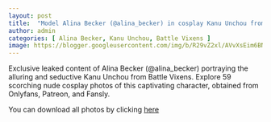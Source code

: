 ```yaml
---
layout: post
title:  "Model Alina Becker (@alina_becker) in cosplay Kanu Unchou from Battle Vixens - 59 leaked photos from Onlyfans, Patreon, and Fansly"
author: admin
categories: [ Alina Becker, Kanu Unchou, Battle Vixens ]
image: https://blogger.googleusercontent.com/img/b/R29vZ2xl/AVvXsEim6BNMQmojj21pvnbRI3NxPUqUCf1lQ7Soo0eLRFjpA0SfHiMCZmUL6f9a-uM1oh2WfNullbkXWSVELBQRJfp3FfK30sPdp7XGuSUd5tw0dufqUMuXKuBBDOWJWWEu-aqPYAW5pSJ-7IcNVbV-apbAkTXwSNnoWRqDkVTmaiMf_NOOiKXM46cniyP3fQI/s1600/01.webp
---
```


Exclusive leaked content of Alina Becker (@alina_becker) portraying the alluring and seductive Kanu Unchou from Battle Vixens. Explore 59 scorching nude cosplay photos of this captivating character, obtained from Onlyfans, Patreon, and Fansly.

<p>You can download all photos by clicking <a href="http://ouo.io/qs/OzRuKBTK?s=https://www.mediafire.com/file/yx8gacd2gougzas/Model+Alina+Becker+(@alina_becker)+in+cosplay+Kanu+Unchou+from+Battle+Vixens+-+59+leaked+photos+from+Onlyfans,+Patreon,+and+Fansly.rar/file">here</a></p>

<div class="separator" style="clear: both;"><a href="https://blogger.googleusercontent.com/img/b/R29vZ2xl/AVvXsEim6BNMQmojj21pvnbRI3NxPUqUCf1lQ7Soo0eLRFjpA0SfHiMCZmUL6f9a-uM1oh2WfNullbkXWSVELBQRJfp3FfK30sPdp7XGuSUd5tw0dufqUMuXKuBBDOWJWWEu-aqPYAW5pSJ-7IcNVbV-apbAkTXwSNnoWRqDkVTmaiMf_NOOiKXM46cniyP3fQI/s1600/01.webp" style="display: block; padding: 1em 0; text-align: center; "><img alt="" border="0" data-original-height="1920" data-original-width="1280" src="https://blogger.googleusercontent.com/img/b/R29vZ2xl/AVvXsEim6BNMQmojj21pvnbRI3NxPUqUCf1lQ7Soo0eLRFjpA0SfHiMCZmUL6f9a-uM1oh2WfNullbkXWSVELBQRJfp3FfK30sPdp7XGuSUd5tw0dufqUMuXKuBBDOWJWWEu-aqPYAW5pSJ-7IcNVbV-apbAkTXwSNnoWRqDkVTmaiMf_NOOiKXM46cniyP3fQI/s1600/01.webp"/></a></div><div class="separator" style="clear: both;"><a href="https://blogger.googleusercontent.com/img/b/R29vZ2xl/AVvXsEipn4zM0R1o66AFwXtbxaxQYczKQLL2ZD1WvsNIN9XhcOeFOf4CgXdF3yYHDAunSboCsK_lVIFL-ZD0sC8Dbu-mUUhp70aQqsNskTwuXerMaLs1AZOHNJdqmUfL4dCGD1_Wve5W3HeCL02p9vAfA6WjKjtkBNuxzgEAs2fO2zUJeLMfJCYirs8Qk4qMTz8/s1600/02.webp" style="display: block; padding: 1em 0; text-align: center; "><img alt="" border="0" data-original-height="1920" data-original-width="1280" src="https://blogger.googleusercontent.com/img/b/R29vZ2xl/AVvXsEipn4zM0R1o66AFwXtbxaxQYczKQLL2ZD1WvsNIN9XhcOeFOf4CgXdF3yYHDAunSboCsK_lVIFL-ZD0sC8Dbu-mUUhp70aQqsNskTwuXerMaLs1AZOHNJdqmUfL4dCGD1_Wve5W3HeCL02p9vAfA6WjKjtkBNuxzgEAs2fO2zUJeLMfJCYirs8Qk4qMTz8/s1600/02.webp"/></a></div><div class="separator" style="clear: both;"><a href="https://blogger.googleusercontent.com/img/b/R29vZ2xl/AVvXsEhpX3ds2HH3ECUzCC9wJFlGFQvEtxmxbq6NE3WeRPZ9OIHyUSM3FAfDFcRS5YBy42xIDR7yR1JhwfZbj2BtvkALn1GzMXr6LN-MGUF1cw97oGbsRXc-DxH0hcoyhFkne3cBim4IMUIuI_jvaz5hWarElkxmqDW2Sjn-wFBvIDyR0ISxR-qvCL8vkooR3p0/s1600/03.webp" style="display: block; padding: 1em 0; text-align: center; "><img alt="" border="0" data-original-height="1920" data-original-width="1280" src="https://blogger.googleusercontent.com/img/b/R29vZ2xl/AVvXsEhpX3ds2HH3ECUzCC9wJFlGFQvEtxmxbq6NE3WeRPZ9OIHyUSM3FAfDFcRS5YBy42xIDR7yR1JhwfZbj2BtvkALn1GzMXr6LN-MGUF1cw97oGbsRXc-DxH0hcoyhFkne3cBim4IMUIuI_jvaz5hWarElkxmqDW2Sjn-wFBvIDyR0ISxR-qvCL8vkooR3p0/s1600/03.webp"/></a></div><div class="separator" style="clear: both;"><a href="https://blogger.googleusercontent.com/img/b/R29vZ2xl/AVvXsEhK3EX1ngRV1lFmEGk7iizMYcwydCH80H7U7oF5ZO42FY-la3-d4igtdTtVs7NiuX5Dh1IhZT-BbK7N-BxhXWkyDACzZViDy2ltxST6FQ0iHNBys6llCCIGv3rA8a4PbyRY9qqRSjYQc12pnM8ackgZ-j0e5BubjWtcZk-T-x6UpQZZbThAAG9GJh9cXfc/s1600/04.webp" style="display: block; padding: 1em 0; text-align: center; "><img alt="" border="0" data-original-height="1920" data-original-width="1280" src="https://blogger.googleusercontent.com/img/b/R29vZ2xl/AVvXsEhK3EX1ngRV1lFmEGk7iizMYcwydCH80H7U7oF5ZO42FY-la3-d4igtdTtVs7NiuX5Dh1IhZT-BbK7N-BxhXWkyDACzZViDy2ltxST6FQ0iHNBys6llCCIGv3rA8a4PbyRY9qqRSjYQc12pnM8ackgZ-j0e5BubjWtcZk-T-x6UpQZZbThAAG9GJh9cXfc/s1600/04.webp"/></a></div><div class="separator" style="clear: both;"><a href="https://blogger.googleusercontent.com/img/b/R29vZ2xl/AVvXsEhJFegZi7hg9DOEAvJVUGXKAFr1Y9mzztJi4M3m6obLo5EgnzwXJ_lyQmc9IZu6ROQW3pLUCR_E_GyiEXcZ7f1b2oeT1S4_oAiMxcXSd7ZdwSbjNY1rPjqWp3dC3wpUVe1_a4_P0SqwwfKVZakfDF-5vIs1W4PKqg-SMv9CyOmQJ2sEq57ob4jwwT6jZK0/s1600/05.webp" style="display: block; padding: 1em 0; text-align: center; "><img alt="" border="0" data-original-height="1920" data-original-width="1280" src="https://blogger.googleusercontent.com/img/b/R29vZ2xl/AVvXsEhJFegZi7hg9DOEAvJVUGXKAFr1Y9mzztJi4M3m6obLo5EgnzwXJ_lyQmc9IZu6ROQW3pLUCR_E_GyiEXcZ7f1b2oeT1S4_oAiMxcXSd7ZdwSbjNY1rPjqWp3dC3wpUVe1_a4_P0SqwwfKVZakfDF-5vIs1W4PKqg-SMv9CyOmQJ2sEq57ob4jwwT6jZK0/s1600/05.webp"/></a></div><div class="separator" style="clear: both;"><a href="https://blogger.googleusercontent.com/img/b/R29vZ2xl/AVvXsEg-kEwgEmu5kekdRfjiGFtz9fzw7-VjkSqD2EHjUoHiYem5-hjS2az4hpxtdaoPAz1LEXafo6Wdo3N2aOFQw9UlB6Qs5S8kkcBuWqVlni4MWBeGhedRFE2wxS7nn1igHqrktj9tCKcXwXMCftM2lToR13VriFPsXufR4SdFB_E1hyTsGiScfp8On_ZLpZQ/s1600/06.webp" style="display: block; padding: 1em 0; text-align: center; "><img alt="" border="0" data-original-height="853" data-original-width="1280" src="https://blogger.googleusercontent.com/img/b/R29vZ2xl/AVvXsEg-kEwgEmu5kekdRfjiGFtz9fzw7-VjkSqD2EHjUoHiYem5-hjS2az4hpxtdaoPAz1LEXafo6Wdo3N2aOFQw9UlB6Qs5S8kkcBuWqVlni4MWBeGhedRFE2wxS7nn1igHqrktj9tCKcXwXMCftM2lToR13VriFPsXufR4SdFB_E1hyTsGiScfp8On_ZLpZQ/s1600/06.webp"/></a></div><div class="separator" style="clear: both;"><a href="https://blogger.googleusercontent.com/img/b/R29vZ2xl/AVvXsEh2sqFghql-5d4Krk3XFvKz5j_DJEwnDpH8Ilo4Hg3LRCrZPYBfOxikNT2tOfs7EHb8Quw7V75AHqf-W5xJj8fni750SVCGBqTrmg1ABkNLn3iq4wksfUVxa9QaBI-P-Yh3BL9D-xpFRK-VEtRCtCYow26-UB5PWqPOdDFar7465eCC2kiVa5rINlt4nBE/s1600/07.webp" style="display: block; padding: 1em 0; text-align: center; "><img alt="" border="0" data-original-height="1920" data-original-width="1280" src="https://blogger.googleusercontent.com/img/b/R29vZ2xl/AVvXsEh2sqFghql-5d4Krk3XFvKz5j_DJEwnDpH8Ilo4Hg3LRCrZPYBfOxikNT2tOfs7EHb8Quw7V75AHqf-W5xJj8fni750SVCGBqTrmg1ABkNLn3iq4wksfUVxa9QaBI-P-Yh3BL9D-xpFRK-VEtRCtCYow26-UB5PWqPOdDFar7465eCC2kiVa5rINlt4nBE/s1600/07.webp"/></a></div><div class="separator" style="clear: both;"><a href="https://blogger.googleusercontent.com/img/b/R29vZ2xl/AVvXsEgUhutjci-cMLqdc0nX_mISiDJ393Uiz9UmXh1UtjCQMrkjVw-sSke8UUIz1LZKVFRDxvvgrqZTv1Qd9q4a78g3OtDUO_3I4V4uavQ6auTdaDOlt0Ph74l7NmiC-mnXZviwR6GdEWfIspD2ZNkU80vGQ6gi0ioz5YR29DwYZ8LcJk-kgZWNjFYM5iVBo5A/s1600/08.webp" style="display: block; padding: 1em 0; text-align: center; "><img alt="" border="0" data-original-height="1920" data-original-width="1280" src="https://blogger.googleusercontent.com/img/b/R29vZ2xl/AVvXsEgUhutjci-cMLqdc0nX_mISiDJ393Uiz9UmXh1UtjCQMrkjVw-sSke8UUIz1LZKVFRDxvvgrqZTv1Qd9q4a78g3OtDUO_3I4V4uavQ6auTdaDOlt0Ph74l7NmiC-mnXZviwR6GdEWfIspD2ZNkU80vGQ6gi0ioz5YR29DwYZ8LcJk-kgZWNjFYM5iVBo5A/s1600/08.webp"/></a></div><div class="separator" style="clear: both;"><a href="https://blogger.googleusercontent.com/img/b/R29vZ2xl/AVvXsEiSwmQKoNpxE1DllEb3NCTiS_q9_2khX98UVljpaJq6M63WYnXzjORHhjoDqzVHnCsulz131FiW00RDvrYsjKOaCCdEALLO0w5iq1TmhJ-J2ewJrzAFoLjZIIiSvIMFhJFuK5REYgjtov_MxiputiCeiRS7WSR4y83WiAVVbrmbLbOeaHPILt6YCGyZik0/s1600/09.webp" style="display: block; padding: 1em 0; text-align: center; "><img alt="" border="0" data-original-height="1920" data-original-width="1280" src="https://blogger.googleusercontent.com/img/b/R29vZ2xl/AVvXsEiSwmQKoNpxE1DllEb3NCTiS_q9_2khX98UVljpaJq6M63WYnXzjORHhjoDqzVHnCsulz131FiW00RDvrYsjKOaCCdEALLO0w5iq1TmhJ-J2ewJrzAFoLjZIIiSvIMFhJFuK5REYgjtov_MxiputiCeiRS7WSR4y83WiAVVbrmbLbOeaHPILt6YCGyZik0/s1600/09.webp"/></a></div><div class="separator" style="clear: both;"><a href="https://blogger.googleusercontent.com/img/b/R29vZ2xl/AVvXsEgmBnMvEFBkK-hczFThOOdLrP3bEs4opdZxoTIYwZF5Jqho_wlvC22YL8jK7zrj8-EsrrJuh8ckgGTf1XfS9djnx7oCBpo_4upZRS_u7-JoAQr3y0uynfz_dsnHgAGwqHsjztsSDAP0C08sXUKMVjfFbEYfiGKGzj91LOg4HkSXQKLY7baRwwrIFDM1q80/s1600/10.webp" style="display: block; padding: 1em 0; text-align: center; "><img alt="" border="0" data-original-height="853" data-original-width="1280" src="https://blogger.googleusercontent.com/img/b/R29vZ2xl/AVvXsEgmBnMvEFBkK-hczFThOOdLrP3bEs4opdZxoTIYwZF5Jqho_wlvC22YL8jK7zrj8-EsrrJuh8ckgGTf1XfS9djnx7oCBpo_4upZRS_u7-JoAQr3y0uynfz_dsnHgAGwqHsjztsSDAP0C08sXUKMVjfFbEYfiGKGzj91LOg4HkSXQKLY7baRwwrIFDM1q80/s1600/10.webp"/></a></div><div class="separator" style="clear: both;"><a href="https://blogger.googleusercontent.com/img/b/R29vZ2xl/AVvXsEiS2rWjzZzCbVpKSAM4PXKfJpEtOw0Y1pIe_CkMzYsyxiLNSntuaEIptCNH91rAyV_YnKNR90_N0uezzHQ36cMFLcS1bm45Swqu5MnYJpnORaeuJiEq-a8FBPWw1uCgDEznkWbKnQW5FsdrLa20TrRgfWeENkdRTUAxGeGRQmaCw_wiDkTsNo4h9lULVro/s1600/11.webp" style="display: block; padding: 1em 0; text-align: center; "><img alt="" border="0" data-original-height="1920" data-original-width="1280" src="https://blogger.googleusercontent.com/img/b/R29vZ2xl/AVvXsEiS2rWjzZzCbVpKSAM4PXKfJpEtOw0Y1pIe_CkMzYsyxiLNSntuaEIptCNH91rAyV_YnKNR90_N0uezzHQ36cMFLcS1bm45Swqu5MnYJpnORaeuJiEq-a8FBPWw1uCgDEznkWbKnQW5FsdrLa20TrRgfWeENkdRTUAxGeGRQmaCw_wiDkTsNo4h9lULVro/s1600/11.webp"/></a></div><div class="separator" style="clear: both;"><a href="https://blogger.googleusercontent.com/img/b/R29vZ2xl/AVvXsEg61nBfkrGloB1CxO1smJ7qel2MyE9aTrU6Y00VWefdnTWMzc_hyphenhyphenMkODbcQtWOQfVA1dcndX3DbTMK46OfX6DX1WU9UJ32FX33RvZLmJWgDvgQd_P9bX5_Er6PdpLQUrBHOpkl_nbKUOsSBVTQAIfO8UTd-1D_3W4tNZT-itgWkxITG0EWmb4r5kFAc3QI/s1600/12.webp" style="display: block; padding: 1em 0; text-align: center; "><img alt="" border="0" data-original-height="1920" data-original-width="1280" src="https://blogger.googleusercontent.com/img/b/R29vZ2xl/AVvXsEg61nBfkrGloB1CxO1smJ7qel2MyE9aTrU6Y00VWefdnTWMzc_hyphenhyphenMkODbcQtWOQfVA1dcndX3DbTMK46OfX6DX1WU9UJ32FX33RvZLmJWgDvgQd_P9bX5_Er6PdpLQUrBHOpkl_nbKUOsSBVTQAIfO8UTd-1D_3W4tNZT-itgWkxITG0EWmb4r5kFAc3QI/s1600/12.webp"/></a></div><div class="separator" style="clear: both;"><a href="https://blogger.googleusercontent.com/img/b/R29vZ2xl/AVvXsEgRyIZA_NoBbPGej__YwS1LlxqX2XrJUgbpZhWo8EfdEkB2Cy5RXmnc0UQXLPR6quMYFw5wpH3ryFHHejyalO2RwK59P6gJz2xnkeUWVp2hEA7Z0Dg6Ye2aBKOneWuCRkM_qcBXN4EgXdSBLfoTV_spx-Re6B_2RGUEyLJA7oiw_DkrumJUQtqGsO-A0ig/s1600/13.webp" style="display: block; padding: 1em 0; text-align: center; "><img alt="" border="0" data-original-height="1920" data-original-width="1280" src="https://blogger.googleusercontent.com/img/b/R29vZ2xl/AVvXsEgRyIZA_NoBbPGej__YwS1LlxqX2XrJUgbpZhWo8EfdEkB2Cy5RXmnc0UQXLPR6quMYFw5wpH3ryFHHejyalO2RwK59P6gJz2xnkeUWVp2hEA7Z0Dg6Ye2aBKOneWuCRkM_qcBXN4EgXdSBLfoTV_spx-Re6B_2RGUEyLJA7oiw_DkrumJUQtqGsO-A0ig/s1600/13.webp"/></a></div><div class="separator" style="clear: both;"><a href="https://blogger.googleusercontent.com/img/b/R29vZ2xl/AVvXsEjEaUsJUihcOB6y4zswvloy3UyGIW5aWKPjxtjyDkWsLvQmYojqW7DPnEk8F5sdaldGyxsU7ty4KoyyG9iA_s-3NTY0jOQcVeCmLzpCnIM2-aReY85L6doakoqk6GumN3EWJCD-xXFYhZpQkQpnENP-HyBDR7dk8_QZyuOYi3PYbqzRwj8dhoKkhrzLc0A/s1600/14.webp" style="display: block; padding: 1em 0; text-align: center; "><img alt="" border="0" data-original-height="853" data-original-width="1280" src="https://blogger.googleusercontent.com/img/b/R29vZ2xl/AVvXsEjEaUsJUihcOB6y4zswvloy3UyGIW5aWKPjxtjyDkWsLvQmYojqW7DPnEk8F5sdaldGyxsU7ty4KoyyG9iA_s-3NTY0jOQcVeCmLzpCnIM2-aReY85L6doakoqk6GumN3EWJCD-xXFYhZpQkQpnENP-HyBDR7dk8_QZyuOYi3PYbqzRwj8dhoKkhrzLc0A/s1600/14.webp"/></a></div><div class="separator" style="clear: both;"><a href="https://blogger.googleusercontent.com/img/b/R29vZ2xl/AVvXsEhFw_qNLVAl6Dr3ctHitrjOTNhSNcSWGr1s0xU5WnxZXfQ0KWQrYNI70SU4Ss9Cn_MJd1mdus_EyvJkkB1MmkqhJ_ubGQ4fjJQ-L_Gaj_Mtqvg-XQsaGBrLXTo463QIwzpdQrQ9Qx0ak3iUeANYWc9cTrbRpHDb_a40b_N27iHCV43-2Fltn_uPWyTxBls/s1600/15.webp" style="display: block; padding: 1em 0; text-align: center; "><img alt="" border="0" data-original-height="1920" data-original-width="1280" src="https://blogger.googleusercontent.com/img/b/R29vZ2xl/AVvXsEhFw_qNLVAl6Dr3ctHitrjOTNhSNcSWGr1s0xU5WnxZXfQ0KWQrYNI70SU4Ss9Cn_MJd1mdus_EyvJkkB1MmkqhJ_ubGQ4fjJQ-L_Gaj_Mtqvg-XQsaGBrLXTo463QIwzpdQrQ9Qx0ak3iUeANYWc9cTrbRpHDb_a40b_N27iHCV43-2Fltn_uPWyTxBls/s1600/15.webp"/></a></div><div class="separator" style="clear: both;"><a href="https://blogger.googleusercontent.com/img/b/R29vZ2xl/AVvXsEgfHDZitgstz7dBuc6WEo6nurFCSyi002fAJTihfSPi7iRlwmPghmmHFEGrVNhi6V-ImoI1ydk_Ci0Ja-a7TyzG5tvzOV2anxXEJWHdhonE1abIC6PxyYWIJstxznU54wByyDH9fZY2dDKyxRXMNoenIboy6TUAKWiiT-xp1VhESFcTLIXO6gUgeAVtwAc/s1600/16.webp" style="display: block; padding: 1em 0; text-align: center; "><img alt="" border="0" data-original-height="1854" data-original-width="1280" src="https://blogger.googleusercontent.com/img/b/R29vZ2xl/AVvXsEgfHDZitgstz7dBuc6WEo6nurFCSyi002fAJTihfSPi7iRlwmPghmmHFEGrVNhi6V-ImoI1ydk_Ci0Ja-a7TyzG5tvzOV2anxXEJWHdhonE1abIC6PxyYWIJstxznU54wByyDH9fZY2dDKyxRXMNoenIboy6TUAKWiiT-xp1VhESFcTLIXO6gUgeAVtwAc/s1600/16.webp"/></a></div><div class="separator" style="clear: both;"><a href="https://blogger.googleusercontent.com/img/b/R29vZ2xl/AVvXsEhUFBFwarfGXovICoqQeS5rT9cN3x0CV5SSfOAzB03kSgej8GCBD11_Qnn6J9YMVOUJT0eA01PxIsLObZMnlpT39zjyL09SCoe-NJc20NSxhB9AiGUOumAxLy2K5kQrsRXGpMXH83dQjYDO27K0WhOC9pZyoztbepNAfyx6HI06bKNJw-yvMTaOdBSqslc/s1600/17.webp" style="display: block; padding: 1em 0; text-align: center; "><img alt="" border="0" data-original-height="1920" data-original-width="1280" src="https://blogger.googleusercontent.com/img/b/R29vZ2xl/AVvXsEhUFBFwarfGXovICoqQeS5rT9cN3x0CV5SSfOAzB03kSgej8GCBD11_Qnn6J9YMVOUJT0eA01PxIsLObZMnlpT39zjyL09SCoe-NJc20NSxhB9AiGUOumAxLy2K5kQrsRXGpMXH83dQjYDO27K0WhOC9pZyoztbepNAfyx6HI06bKNJw-yvMTaOdBSqslc/s1600/17.webp"/></a></div><div class="separator" style="clear: both;"><a href="https://blogger.googleusercontent.com/img/b/R29vZ2xl/AVvXsEjA9uY6tRkf3BWrlllegWrPZ0EhAoprzjGxzeozHl0P0E6JHGaVp6V2EN_CM0VilFuvNNNvj2AnwHoWShaz4UD6YOH4cOZDowMU80t4D2vSYTQCpzrBp6PzYQu4YnrNyneD1zzGvuds_0IUr2ZEzQ326jFxi1kxS7-U0pj28UmwNCcts-a5xwZerM68CE0/s1600/18.webp" style="display: block; padding: 1em 0; text-align: center; "><img alt="" border="0" data-original-height="853" data-original-width="1280" src="https://blogger.googleusercontent.com/img/b/R29vZ2xl/AVvXsEjA9uY6tRkf3BWrlllegWrPZ0EhAoprzjGxzeozHl0P0E6JHGaVp6V2EN_CM0VilFuvNNNvj2AnwHoWShaz4UD6YOH4cOZDowMU80t4D2vSYTQCpzrBp6PzYQu4YnrNyneD1zzGvuds_0IUr2ZEzQ326jFxi1kxS7-U0pj28UmwNCcts-a5xwZerM68CE0/s1600/18.webp"/></a></div><div class="separator" style="clear: both;"><a href="https://blogger.googleusercontent.com/img/b/R29vZ2xl/AVvXsEjL80LjOTeEiGiSP9d0x32Nj4MwQsuA6YGu-UsmZrtaWUlNIfkL6n0ripWIr7v1XF9cLUkus_KKJERTQ3yUPq5A_cs00-s9iH6fPqCWO9gy0tJg7r2P-HDqE6FulJaBDYAiSqVSo3M0CL0rUXuyrwmE98ojFZud8Ebg-nY9HhFsmIbddwgpXGcP2ORJ47E/s1600/19.webp" style="display: block; padding: 1em 0; text-align: center; "><img alt="" border="0" data-original-height="1920" data-original-width="1280" src="https://blogger.googleusercontent.com/img/b/R29vZ2xl/AVvXsEjL80LjOTeEiGiSP9d0x32Nj4MwQsuA6YGu-UsmZrtaWUlNIfkL6n0ripWIr7v1XF9cLUkus_KKJERTQ3yUPq5A_cs00-s9iH6fPqCWO9gy0tJg7r2P-HDqE6FulJaBDYAiSqVSo3M0CL0rUXuyrwmE98ojFZud8Ebg-nY9HhFsmIbddwgpXGcP2ORJ47E/s1600/19.webp"/></a></div><div class="separator" style="clear: both;"><a href="https://blogger.googleusercontent.com/img/b/R29vZ2xl/AVvXsEhRtFWLBJsccgBpEnlmhSgTqX-X8hDlcy725nOZxAYRcuFbPL0hCggvLxziMiAIcNZwDhTLaj9ksuJvS8Cjj-IHfjP74sYxX4FPb9t0WteNkRnAtXx23WQ8IIb3j_K3DhzSUUteEVuJVd1bcQVLalJqJTGBCFkWdl41keZBIdgNl5GxKbq8B3bfPCDwGe8/s1600/20.webp" style="display: block; padding: 1em 0; text-align: center; "><img alt="" border="0" data-original-height="1920" data-original-width="1280" src="https://blogger.googleusercontent.com/img/b/R29vZ2xl/AVvXsEhRtFWLBJsccgBpEnlmhSgTqX-X8hDlcy725nOZxAYRcuFbPL0hCggvLxziMiAIcNZwDhTLaj9ksuJvS8Cjj-IHfjP74sYxX4FPb9t0WteNkRnAtXx23WQ8IIb3j_K3DhzSUUteEVuJVd1bcQVLalJqJTGBCFkWdl41keZBIdgNl5GxKbq8B3bfPCDwGe8/s1600/20.webp"/></a></div><div class="separator" style="clear: both;"><a href="https://blogger.googleusercontent.com/img/b/R29vZ2xl/AVvXsEjRw6IOn5k6MWuM795OqYIU9y95W-IhgF-o2UuBdBDT4VWsXLyhbRMNtG_O3YViI6GGGlk1jfFkMLv_bu4YfRPvK3nPL2o7SlUeNMBsWGdTjTRyfZ9dbcvJwm4w70xB-fBdACEpP1Vs2wJo5LSOBznKqaWJ7W6XAe_ZM2wPUB7zND1Pef-Xmy13HFK32cM/s1600/21.webp" style="display: block; padding: 1em 0; text-align: center; "><img alt="" border="0" data-original-height="1920" data-original-width="1280" src="https://blogger.googleusercontent.com/img/b/R29vZ2xl/AVvXsEjRw6IOn5k6MWuM795OqYIU9y95W-IhgF-o2UuBdBDT4VWsXLyhbRMNtG_O3YViI6GGGlk1jfFkMLv_bu4YfRPvK3nPL2o7SlUeNMBsWGdTjTRyfZ9dbcvJwm4w70xB-fBdACEpP1Vs2wJo5LSOBznKqaWJ7W6XAe_ZM2wPUB7zND1Pef-Xmy13HFK32cM/s1600/21.webp"/></a></div><div class="separator" style="clear: both;"><a href="https://blogger.googleusercontent.com/img/b/R29vZ2xl/AVvXsEgSwhZl7K66MAt1E-Pw3K_JxgSuqOl3pwR_ryp6n101GoE1Q4-5ybfzsuxo7cfkL1PdPfZQmz6ipjD555yFICFhHHGZYD08g3QZibYrutRpkbaMSfbJ8roCTyhyphenhyphenjvBwWHS3cF2Gwk015mswB52d5Z5TOu1vMxFxNksnx5ALRGR-28pAJXK0LeArvRolveg/s1600/22.webp" style="display: block; padding: 1em 0; text-align: center; "><img alt="" border="0" data-original-height="853" data-original-width="1280" src="https://blogger.googleusercontent.com/img/b/R29vZ2xl/AVvXsEgSwhZl7K66MAt1E-Pw3K_JxgSuqOl3pwR_ryp6n101GoE1Q4-5ybfzsuxo7cfkL1PdPfZQmz6ipjD555yFICFhHHGZYD08g3QZibYrutRpkbaMSfbJ8roCTyhyphenhyphenjvBwWHS3cF2Gwk015mswB52d5Z5TOu1vMxFxNksnx5ALRGR-28pAJXK0LeArvRolveg/s1600/22.webp"/></a></div><div class="separator" style="clear: both;"><a href="https://blogger.googleusercontent.com/img/b/R29vZ2xl/AVvXsEjTMBmPqf4RFy0zai-BO5cdUJgBx-F8yr4YejDKbvOKoIvvFRTG9pQL0_EOihXixB1zuPqvwLEwfyEfjWx1EITyGdBWxwDHG4kjfA6qAMOQQS7lrgGx5LcgyG8u6_9PJUOlSrMd6ur5W27I4V1Oi4EjUzw9-YOM7pGDf4NELQEcuGFQnyN9pwyXRuV38EE/s1600/23.webp" style="display: block; padding: 1em 0; text-align: center; "><img alt="" border="0" data-original-height="1920" data-original-width="1280" src="https://blogger.googleusercontent.com/img/b/R29vZ2xl/AVvXsEjTMBmPqf4RFy0zai-BO5cdUJgBx-F8yr4YejDKbvOKoIvvFRTG9pQL0_EOihXixB1zuPqvwLEwfyEfjWx1EITyGdBWxwDHG4kjfA6qAMOQQS7lrgGx5LcgyG8u6_9PJUOlSrMd6ur5W27I4V1Oi4EjUzw9-YOM7pGDf4NELQEcuGFQnyN9pwyXRuV38EE/s1600/23.webp"/></a></div><div class="separator" style="clear: both;"><a href="https://blogger.googleusercontent.com/img/b/R29vZ2xl/AVvXsEg6SL7Z_4taL0rxakkTxtyzAH_XIS7-RpWMoO56GWA4VBU5a41n40RyF2_gGIDfAELH4vG725TWp_yQINgARR2YqAgS-1l7osG7lCQ7z19Dvxsh2QR8_sRJiUEh2Vdoyx49K7-v_XXcLvGL0kJrzTZWpuYjVn6HhNUNVCwba6UuLG9O7WAuYrHWq6abilA/s1600/24.webp" style="display: block; padding: 1em 0; text-align: center; "><img alt="" border="0" data-original-height="853" data-original-width="1280" src="https://blogger.googleusercontent.com/img/b/R29vZ2xl/AVvXsEg6SL7Z_4taL0rxakkTxtyzAH_XIS7-RpWMoO56GWA4VBU5a41n40RyF2_gGIDfAELH4vG725TWp_yQINgARR2YqAgS-1l7osG7lCQ7z19Dvxsh2QR8_sRJiUEh2Vdoyx49K7-v_XXcLvGL0kJrzTZWpuYjVn6HhNUNVCwba6UuLG9O7WAuYrHWq6abilA/s1600/24.webp"/></a></div><div class="separator" style="clear: both;"><a href="https://blogger.googleusercontent.com/img/b/R29vZ2xl/AVvXsEg-DzA9nHBbTnE5p0GhxEvabKIZPxE5fz0YOgO9LaN66pFt-9p0jq6UtcJttJVq8bM-seO8v8k97dNBPlNBOojLknvb49g0f7F6WqUYGisuKYTBNW4z_eaAlmXLJ5AsQ2er20mX-eyIkLkokcFg4kRTAiSs6TMOHGZoCWU2pwYv2T69tmjCd1Xa2cfDvU4/s1600/25.webp" style="display: block; padding: 1em 0; text-align: center; "><img alt="" border="0" data-original-height="1920" data-original-width="1280" src="https://blogger.googleusercontent.com/img/b/R29vZ2xl/AVvXsEg-DzA9nHBbTnE5p0GhxEvabKIZPxE5fz0YOgO9LaN66pFt-9p0jq6UtcJttJVq8bM-seO8v8k97dNBPlNBOojLknvb49g0f7F6WqUYGisuKYTBNW4z_eaAlmXLJ5AsQ2er20mX-eyIkLkokcFg4kRTAiSs6TMOHGZoCWU2pwYv2T69tmjCd1Xa2cfDvU4/s1600/25.webp"/></a></div><div class="separator" style="clear: both;"><a href="https://blogger.googleusercontent.com/img/b/R29vZ2xl/AVvXsEjTPp0vUiaLIvdck8hm7e5eOU41EqOKN2wRL9H-2nSVxlMlqwi7_czI86ElXIYh4W1-7oqSVTpAvud45W61x9CiP6bF_lJ3wqKl29tcdr8vCmpUEdOw5jU1yXfXicsa9V0VwwK0QOjq30wHvweCQ7pPVLGudbA4v92SgY4naxNdgZ47c7SzcopV9kgIXfY/s1600/26.webp" style="display: block; padding: 1em 0; text-align: center; "><img alt="" border="0" data-original-height="1920" data-original-width="1280" src="https://blogger.googleusercontent.com/img/b/R29vZ2xl/AVvXsEjTPp0vUiaLIvdck8hm7e5eOU41EqOKN2wRL9H-2nSVxlMlqwi7_czI86ElXIYh4W1-7oqSVTpAvud45W61x9CiP6bF_lJ3wqKl29tcdr8vCmpUEdOw5jU1yXfXicsa9V0VwwK0QOjq30wHvweCQ7pPVLGudbA4v92SgY4naxNdgZ47c7SzcopV9kgIXfY/s1600/26.webp"/></a></div><div class="separator" style="clear: both;"><a href="https://blogger.googleusercontent.com/img/b/R29vZ2xl/AVvXsEhJXkvFva-COuJ8aEgUj1WEfu9LdeqRBRmQEwnR7aBvZGqs51wGkNRZs3r_-X39J6OHT9aLeb-Bi7IQPYgAA4rD4AWQJ1_BWXv-vYlKbgQXIwdllzSl-UzzhsN1MHDd7HCQ9cGy_XqV-vslo2fZINNluiHRcLEFYI_gvGbWq1lJnR4pettSyEJ7nzsT8v4/s1600/27.webp" style="display: block; padding: 1em 0; text-align: center; "><img alt="" border="0" data-original-height="1920" data-original-width="1280" src="https://blogger.googleusercontent.com/img/b/R29vZ2xl/AVvXsEhJXkvFva-COuJ8aEgUj1WEfu9LdeqRBRmQEwnR7aBvZGqs51wGkNRZs3r_-X39J6OHT9aLeb-Bi7IQPYgAA4rD4AWQJ1_BWXv-vYlKbgQXIwdllzSl-UzzhsN1MHDd7HCQ9cGy_XqV-vslo2fZINNluiHRcLEFYI_gvGbWq1lJnR4pettSyEJ7nzsT8v4/s1600/27.webp"/></a></div><div class="separator" style="clear: both;"><a href="https://blogger.googleusercontent.com/img/b/R29vZ2xl/AVvXsEggzOHzfvYIdcZkjP7n2qTNoadtrlGk8IyNcWS5n8mMg3-5PjC7uv67xLoGv5M6G2y5-FBZzujYLHGOUj01HR3GS6-BSROg81-5RA3kniswlB1Avq1L575sRZYJ-7_QlVhiPZzpt999U3nriLrJg0VkTE-TWj7lIj8R0B09BwuI_DZvRXjWlsA37x-XC9g/s1600/28.webp" style="display: block; padding: 1em 0; text-align: center; "><img alt="" border="0" data-original-height="1920" data-original-width="1280" src="https://blogger.googleusercontent.com/img/b/R29vZ2xl/AVvXsEggzOHzfvYIdcZkjP7n2qTNoadtrlGk8IyNcWS5n8mMg3-5PjC7uv67xLoGv5M6G2y5-FBZzujYLHGOUj01HR3GS6-BSROg81-5RA3kniswlB1Avq1L575sRZYJ-7_QlVhiPZzpt999U3nriLrJg0VkTE-TWj7lIj8R0B09BwuI_DZvRXjWlsA37x-XC9g/s1600/28.webp"/></a></div><div class="separator" style="clear: both;"><a href="https://blogger.googleusercontent.com/img/b/R29vZ2xl/AVvXsEjkk7ALN6nAQNNtMP11BsBJ-jqw3YCufKkOsw6t4EdPpobSYjjINpvy5aPLWhQRHvwBxaEEbwKcCAAtMueZpNBgsi2BB8L8qVFbOgrXA7h0Y-HEB3h-skbqXR1c1t8o7pTvAxnVy2-TOdjgGxnJpVLZ0IOHzpSb8QmMRwGVfGa44bbI2uzeHNUIIWpuf1c/s1600/29.webp" style="display: block; padding: 1em 0; text-align: center; "><img alt="" border="0" data-original-height="1920" data-original-width="1280" src="https://blogger.googleusercontent.com/img/b/R29vZ2xl/AVvXsEjkk7ALN6nAQNNtMP11BsBJ-jqw3YCufKkOsw6t4EdPpobSYjjINpvy5aPLWhQRHvwBxaEEbwKcCAAtMueZpNBgsi2BB8L8qVFbOgrXA7h0Y-HEB3h-skbqXR1c1t8o7pTvAxnVy2-TOdjgGxnJpVLZ0IOHzpSb8QmMRwGVfGa44bbI2uzeHNUIIWpuf1c/s1600/29.webp"/></a></div><div class="separator" style="clear: both;"><a href="https://blogger.googleusercontent.com/img/b/R29vZ2xl/AVvXsEg0fWnswGroRaWp3fJQ9PQgNMYLwN2A0QJztLlLBlb5hEhQpCnr4iTRrfFKJ6fmDdWXjgd1UpDcMXU_PycR2uV4xcTtCtOjt2wZJDI3Ge_MYmhv7hMM_7b2GoPHBc4XWpqELj9EWKL_QJSmJCndfz-uf6Zaea1AAqfV7g_xfDxEJHg310oIQ1fXYZMgvHA/s1600/30.webp" style="display: block; padding: 1em 0; text-align: center; "><img alt="" border="0" data-original-height="1920" data-original-width="1280" src="https://blogger.googleusercontent.com/img/b/R29vZ2xl/AVvXsEg0fWnswGroRaWp3fJQ9PQgNMYLwN2A0QJztLlLBlb5hEhQpCnr4iTRrfFKJ6fmDdWXjgd1UpDcMXU_PycR2uV4xcTtCtOjt2wZJDI3Ge_MYmhv7hMM_7b2GoPHBc4XWpqELj9EWKL_QJSmJCndfz-uf6Zaea1AAqfV7g_xfDxEJHg310oIQ1fXYZMgvHA/s1600/30.webp"/></a></div><div class="separator" style="clear: both;"><a href="https://blogger.googleusercontent.com/img/b/R29vZ2xl/AVvXsEhT71Y8VRvvxU7TEnLOUhwUljsxib4GmRnqqI1u0MFCfx040vCXmGjj8hKH9dqX5DzcObYJPh8avxZiOqbFNtE_dKdGpEB7h0xzC-tiK4jdmUaxGMWGN4aWXfHBczteJc6Y7BBBe2WO74Qh0wWC1t2yLusQi3BfV49Kx0ycDmx_UQRL8EzR1g-tS9HX6fg/s1600/31.webp" style="display: block; padding: 1em 0; text-align: center; "><img alt="" border="0" data-original-height="1920" data-original-width="1280" src="https://blogger.googleusercontent.com/img/b/R29vZ2xl/AVvXsEhT71Y8VRvvxU7TEnLOUhwUljsxib4GmRnqqI1u0MFCfx040vCXmGjj8hKH9dqX5DzcObYJPh8avxZiOqbFNtE_dKdGpEB7h0xzC-tiK4jdmUaxGMWGN4aWXfHBczteJc6Y7BBBe2WO74Qh0wWC1t2yLusQi3BfV49Kx0ycDmx_UQRL8EzR1g-tS9HX6fg/s1600/31.webp"/></a></div><div class="separator" style="clear: both;"><a href="https://blogger.googleusercontent.com/img/b/R29vZ2xl/AVvXsEiu9tgXhCO1PAKxed3ezEczFRofC7mI7u3oxXYT_N5NBQ5KYo-6XcRvbqWGDFU-lfDw3GqB2rlLqDETaj7-_1W5998ajbLN3s22sYeLCaZcZ_CxwwNedX_R3Vkwy-IEhlLdlQg-XxM9nSuGwQ6YlZQB-YgFCfzuBmDrzQY0hItdBuXlOh3hFXpmgnjaRto/s1600/32.webp" style="display: block; padding: 1em 0; text-align: center; "><img alt="" border="0" data-original-height="1920" data-original-width="1280" src="https://blogger.googleusercontent.com/img/b/R29vZ2xl/AVvXsEiu9tgXhCO1PAKxed3ezEczFRofC7mI7u3oxXYT_N5NBQ5KYo-6XcRvbqWGDFU-lfDw3GqB2rlLqDETaj7-_1W5998ajbLN3s22sYeLCaZcZ_CxwwNedX_R3Vkwy-IEhlLdlQg-XxM9nSuGwQ6YlZQB-YgFCfzuBmDrzQY0hItdBuXlOh3hFXpmgnjaRto/s1600/32.webp"/></a></div><div class="separator" style="clear: both;"><a href="https://blogger.googleusercontent.com/img/b/R29vZ2xl/AVvXsEjUEC9SlRui3Anl3ifSb59yFSNFhuySXv2bTBd_FiRNThfgZB48xI8sgYiJyPk2yJY61JrHdXwdcSfEQcNbuMYiTify5y2gxnpMMVhm8On3l1tQReNZReGEPPvBDzGuODISz8n8-0QSqFIbhH4TDxRJia_X11dfJAvfama3x1GB75wRjyQPnR9MrKqGhUQ/s1600/33.webp" style="display: block; padding: 1em 0; text-align: center; "><img alt="" border="0" data-original-height="1920" data-original-width="1280" src="https://blogger.googleusercontent.com/img/b/R29vZ2xl/AVvXsEjUEC9SlRui3Anl3ifSb59yFSNFhuySXv2bTBd_FiRNThfgZB48xI8sgYiJyPk2yJY61JrHdXwdcSfEQcNbuMYiTify5y2gxnpMMVhm8On3l1tQReNZReGEPPvBDzGuODISz8n8-0QSqFIbhH4TDxRJia_X11dfJAvfama3x1GB75wRjyQPnR9MrKqGhUQ/s1600/33.webp"/></a></div><div class="separator" style="clear: both;"><a href="https://blogger.googleusercontent.com/img/b/R29vZ2xl/AVvXsEgeW38RwOCRNQV0SNPjfTvqPCj7z_p8ZaIxGSedUKxgtjutOQz_PBVEii5XhhtvrDTAVvIbDyGNRmZ3F9zJ9pZaH3g3ngL0TUu4i-ffx3FGq-Y4a3LC3QUb3uif4dKNvxw-4HW3pbjKaH8g5mAKtDOsKw_sy-294VEaE3K9nHdC9MEjvZNwkYpB2R2phrE/s1600/34.webp" style="display: block; padding: 1em 0; text-align: center; "><img alt="" border="0" data-original-height="1920" data-original-width="1280" src="https://blogger.googleusercontent.com/img/b/R29vZ2xl/AVvXsEgeW38RwOCRNQV0SNPjfTvqPCj7z_p8ZaIxGSedUKxgtjutOQz_PBVEii5XhhtvrDTAVvIbDyGNRmZ3F9zJ9pZaH3g3ngL0TUu4i-ffx3FGq-Y4a3LC3QUb3uif4dKNvxw-4HW3pbjKaH8g5mAKtDOsKw_sy-294VEaE3K9nHdC9MEjvZNwkYpB2R2phrE/s1600/34.webp"/></a></div><div class="separator" style="clear: both;"><a href="https://blogger.googleusercontent.com/img/b/R29vZ2xl/AVvXsEgCngYxZRBdSHV_D23ywh51dn3bzPPdVnJoxL0JJeZGtgOHQ23m493IjzXub9wti14-BqpabHEh-3Qsr3yANE8ZgSIpItU5-GBendbuiI8gvymeuRUrOWMeTfpu7-16KAMBgxKB0UEP7C2bjkVlUwmpDOSuquxv6nuS7tNQfXcPGRwhj1nyWnwaCJlnUEQ/s1600/35.webp" style="display: block; padding: 1em 0; text-align: center; "><img alt="" border="0" data-original-height="1920" data-original-width="1280" src="https://blogger.googleusercontent.com/img/b/R29vZ2xl/AVvXsEgCngYxZRBdSHV_D23ywh51dn3bzPPdVnJoxL0JJeZGtgOHQ23m493IjzXub9wti14-BqpabHEh-3Qsr3yANE8ZgSIpItU5-GBendbuiI8gvymeuRUrOWMeTfpu7-16KAMBgxKB0UEP7C2bjkVlUwmpDOSuquxv6nuS7tNQfXcPGRwhj1nyWnwaCJlnUEQ/s1600/35.webp"/></a></div><div class="separator" style="clear: both;"><a href="https://blogger.googleusercontent.com/img/b/R29vZ2xl/AVvXsEgTHSZ-EYC1eVDwHh689a1fMs14O02zSCeslYXfi7E7Tce0iGYOlIfV6iDvpF-ylwDU28VGNYvmxEhfaTNQ-ecVv5orFkzXTUEm4QSd_XIVzzL8KhNU4aL4XCmQZwgGYZkAMJ8r2kUaLOnt9aHNH88QpZzyzfVs1cMLIMFSSzdsvkyVYOiIBFSF177Vw_Y/s1600/36.webp" style="display: block; padding: 1em 0; text-align: center; "><img alt="" border="0" data-original-height="1920" data-original-width="1280" src="https://blogger.googleusercontent.com/img/b/R29vZ2xl/AVvXsEgTHSZ-EYC1eVDwHh689a1fMs14O02zSCeslYXfi7E7Tce0iGYOlIfV6iDvpF-ylwDU28VGNYvmxEhfaTNQ-ecVv5orFkzXTUEm4QSd_XIVzzL8KhNU4aL4XCmQZwgGYZkAMJ8r2kUaLOnt9aHNH88QpZzyzfVs1cMLIMFSSzdsvkyVYOiIBFSF177Vw_Y/s1600/36.webp"/></a></div><div class="separator" style="clear: both;"><a href="https://blogger.googleusercontent.com/img/b/R29vZ2xl/AVvXsEg_T6cVVWTPpsIyXdCS796QdcLkIoo4Z0JWLe0IZ2nzolkkZbwI7_hoMnKfV7D7MMokSfAKlXq65Q9ehM0HwnzDzSUUBE-twrYTyyU6mhotmhk4AbffEFPdWE_Q5dG1ClNZafjVRsE1VYaJItwk4YCWdo0SpZlr5L3SX35PcGaaj-Y8nxHHk4_GYB3v5lw/s1600/37.webp" style="display: block; padding: 1em 0; text-align: center; "><img alt="" border="0" data-original-height="1920" data-original-width="1280" src="https://blogger.googleusercontent.com/img/b/R29vZ2xl/AVvXsEg_T6cVVWTPpsIyXdCS796QdcLkIoo4Z0JWLe0IZ2nzolkkZbwI7_hoMnKfV7D7MMokSfAKlXq65Q9ehM0HwnzDzSUUBE-twrYTyyU6mhotmhk4AbffEFPdWE_Q5dG1ClNZafjVRsE1VYaJItwk4YCWdo0SpZlr5L3SX35PcGaaj-Y8nxHHk4_GYB3v5lw/s1600/37.webp"/></a></div><div class="separator" style="clear: both;"><a href="https://blogger.googleusercontent.com/img/b/R29vZ2xl/AVvXsEjOsmoSwb7wdw55tfF7irVkBuj3I_h6_nWbc1bea2OxfmM2kff5pisw5Sjns4KAasG5iUlU7LwJmrmEAA_YpeQBqfpYwFwZHuq8jJzhAfAneGl745yoOaYvk7FfRttK4E5-S8RgGjd9W0ITgf94smS8CeduV8jF-rF8BRjswgn3r7i-VGh7zHLftbLw_Pg/s1600/38.webp" style="display: block; padding: 1em 0; text-align: center; "><img alt="" border="0" data-original-height="1920" data-original-width="1280" src="https://blogger.googleusercontent.com/img/b/R29vZ2xl/AVvXsEjOsmoSwb7wdw55tfF7irVkBuj3I_h6_nWbc1bea2OxfmM2kff5pisw5Sjns4KAasG5iUlU7LwJmrmEAA_YpeQBqfpYwFwZHuq8jJzhAfAneGl745yoOaYvk7FfRttK4E5-S8RgGjd9W0ITgf94smS8CeduV8jF-rF8BRjswgn3r7i-VGh7zHLftbLw_Pg/s1600/38.webp"/></a></div><div class="separator" style="clear: both;"><a href="https://blogger.googleusercontent.com/img/b/R29vZ2xl/AVvXsEjNT0iTyKR6qLuC9cFj2RVv9M0RQdNqv-QMddpM1_EBIKlz1nD-cyVGfihJ02eVNPGFNNJqz1R0qm7CV3F2Efeo6LPkdyI333IJEM4MQJc9Q7CsjU4TX0xRk_ctGVt253MPaYud8Kwx_Hh8RoIDETHWAyv3mqrcNCzeca-SPUwEATohKoJEej1JF0sZIdI/s1600/39.webp" style="display: block; padding: 1em 0; text-align: center; "><img alt="" border="0" data-original-height="1707" data-original-width="1280" src="https://blogger.googleusercontent.com/img/b/R29vZ2xl/AVvXsEjNT0iTyKR6qLuC9cFj2RVv9M0RQdNqv-QMddpM1_EBIKlz1nD-cyVGfihJ02eVNPGFNNJqz1R0qm7CV3F2Efeo6LPkdyI333IJEM4MQJc9Q7CsjU4TX0xRk_ctGVt253MPaYud8Kwx_Hh8RoIDETHWAyv3mqrcNCzeca-SPUwEATohKoJEej1JF0sZIdI/s1600/39.webp"/></a></div><div class="separator" style="clear: both;"><a href="https://blogger.googleusercontent.com/img/b/R29vZ2xl/AVvXsEg-eCiM3JrW1MpGM9hPQ68_qmGb7xohsDLdP2EaroKYFEOwSzw1hKtY9IIvisOOUfQxnPk0raftdXALyC3YpRcYJVCYF6m_CQCHaL3z6_ngESwJrwz-7IwJGXVMSHeuXSgs_KLXbovCkXcQL5kMvBS7dyjdjU9_r94LklWOr7TwvzNAhWgkGm6-MZjgiN4/s1600/40.webp" style="display: block; padding: 1em 0; text-align: center; "><img alt="" border="0" data-original-height="1707" data-original-width="1280" src="https://blogger.googleusercontent.com/img/b/R29vZ2xl/AVvXsEg-eCiM3JrW1MpGM9hPQ68_qmGb7xohsDLdP2EaroKYFEOwSzw1hKtY9IIvisOOUfQxnPk0raftdXALyC3YpRcYJVCYF6m_CQCHaL3z6_ngESwJrwz-7IwJGXVMSHeuXSgs_KLXbovCkXcQL5kMvBS7dyjdjU9_r94LklWOr7TwvzNAhWgkGm6-MZjgiN4/s1600/40.webp"/></a></div><div class="separator" style="clear: both;"><a href="https://blogger.googleusercontent.com/img/b/R29vZ2xl/AVvXsEh7OwWGTfXqDmtisZJbIoSsvwmIC32HJ4_quZvrhbUr8NvEXePrk0JlQStmeIUnN7pd6n1MLVx9Yo-KulEev9oAlK9tBMHa1WHW_Vg62qJ1yxSygvv92xjjJu-UbGWf73BVAYi1lyBKpmtdHKYvq4R8sJiZhR8FiPAVR1HHagGxQ_OM_YrwA_MjzBbNYoU/s1600/41.webp" style="display: block; padding: 1em 0; text-align: center; "><img alt="" border="0" data-original-height="1707" data-original-width="1280" src="https://blogger.googleusercontent.com/img/b/R29vZ2xl/AVvXsEh7OwWGTfXqDmtisZJbIoSsvwmIC32HJ4_quZvrhbUr8NvEXePrk0JlQStmeIUnN7pd6n1MLVx9Yo-KulEev9oAlK9tBMHa1WHW_Vg62qJ1yxSygvv92xjjJu-UbGWf73BVAYi1lyBKpmtdHKYvq4R8sJiZhR8FiPAVR1HHagGxQ_OM_YrwA_MjzBbNYoU/s1600/41.webp"/></a></div><div class="separator" style="clear: both;"><a href="https://blogger.googleusercontent.com/img/b/R29vZ2xl/AVvXsEiBPx22bLNB96EczYYNttBFS_qhLsYj4YkR40HwplmEEdXSKW1dmJKFVTSerZBtEWCLJMgbaaCQQK8qe1spo2NZfhqK5CMfwgoy9F2xVPU0c6haNm3Yi9R4h8Mmvf3RHiulnhQcBP9rK6r8ZLF5Uz4gO4lEF1MUpmby8SNl6Opu8QyMwcTtE8lGjXYcBII/s1600/42.webp" style="display: block; padding: 1em 0; text-align: center; "><img alt="" border="0" data-original-height="1704" data-original-width="1280" src="https://blogger.googleusercontent.com/img/b/R29vZ2xl/AVvXsEiBPx22bLNB96EczYYNttBFS_qhLsYj4YkR40HwplmEEdXSKW1dmJKFVTSerZBtEWCLJMgbaaCQQK8qe1spo2NZfhqK5CMfwgoy9F2xVPU0c6haNm3Yi9R4h8Mmvf3RHiulnhQcBP9rK6r8ZLF5Uz4gO4lEF1MUpmby8SNl6Opu8QyMwcTtE8lGjXYcBII/s1600/42.webp"/></a></div><div class="separator" style="clear: both;"><a href="https://blogger.googleusercontent.com/img/b/R29vZ2xl/AVvXsEitXst0X8Pba-2wCVcBJKQzBLLxoH_pTzSn2l0D_HCxIERekwmYDAktv63u2jQUq3wPY6HhXtiDAOIEpkS72FPvTP_48cAeIToKID-K47dVsQ0SVvcFxN0CR14j4UCnTiecyC7di1V-yX2d7o0JTNkFpMLZfQjclEVxzj_PrNGgSYdCJf5to5yP2ZLdHco/s1600/43.webp" style="display: block; padding: 1em 0; text-align: center; "><img alt="" border="0" data-original-height="1707" data-original-width="1280" src="https://blogger.googleusercontent.com/img/b/R29vZ2xl/AVvXsEitXst0X8Pba-2wCVcBJKQzBLLxoH_pTzSn2l0D_HCxIERekwmYDAktv63u2jQUq3wPY6HhXtiDAOIEpkS72FPvTP_48cAeIToKID-K47dVsQ0SVvcFxN0CR14j4UCnTiecyC7di1V-yX2d7o0JTNkFpMLZfQjclEVxzj_PrNGgSYdCJf5to5yP2ZLdHco/s1600/43.webp"/></a></div><div class="separator" style="clear: both;"><a href="https://blogger.googleusercontent.com/img/b/R29vZ2xl/AVvXsEhazHUeyYU0w7rtBvzD4n7eq-IeYGT23IL9tfwN5f2ACkjr_Ydlk_K8ozeTo443gi2fQtGxe4d2KY22abYZTxv3Dns3m6vw66vcWvua6XaXsoSGaBIvySipgBs8z41-BKW4C12tA1C8cqE_mYlWyzWvqRty3ebA3unGWgCplKNuN_-PR199GhzCnGjt0DM/s1600/44.webp" style="display: block; padding: 1em 0; text-align: center; "><img alt="" border="0" data-original-height="1707" data-original-width="1280" src="https://blogger.googleusercontent.com/img/b/R29vZ2xl/AVvXsEhazHUeyYU0w7rtBvzD4n7eq-IeYGT23IL9tfwN5f2ACkjr_Ydlk_K8ozeTo443gi2fQtGxe4d2KY22abYZTxv3Dns3m6vw66vcWvua6XaXsoSGaBIvySipgBs8z41-BKW4C12tA1C8cqE_mYlWyzWvqRty3ebA3unGWgCplKNuN_-PR199GhzCnGjt0DM/s1600/44.webp"/></a></div><div class="separator" style="clear: both;"><a href="https://blogger.googleusercontent.com/img/b/R29vZ2xl/AVvXsEjWO1NiwtDZMT-kw4AtBF4hyphenhyphenJEOxAfe_Xv_CYlrlLy4OXEbWgGgZsEa4s9jVq8Dafl-b258HiflrOInfD7Vg0YmEmOSFnGGe9-dpnQqR9STAbS1hP6ZjddGolGmgyU1xoqMPNG0y0NhP2uo2kbFc-jxdYOl5aMOwgoegiZPt7i2SmWX3rHs4EkhY3vZLP4/s1600/45.webp" style="display: block; padding: 1em 0; text-align: center; "><img alt="" border="0" data-original-height="1707" data-original-width="1280" src="https://blogger.googleusercontent.com/img/b/R29vZ2xl/AVvXsEjWO1NiwtDZMT-kw4AtBF4hyphenhyphenJEOxAfe_Xv_CYlrlLy4OXEbWgGgZsEa4s9jVq8Dafl-b258HiflrOInfD7Vg0YmEmOSFnGGe9-dpnQqR9STAbS1hP6ZjddGolGmgyU1xoqMPNG0y0NhP2uo2kbFc-jxdYOl5aMOwgoegiZPt7i2SmWX3rHs4EkhY3vZLP4/s1600/45.webp"/></a></div><div class="separator" style="clear: both;"><a href="https://blogger.googleusercontent.com/img/b/R29vZ2xl/AVvXsEjUaSioQ_dvK9n6gilWXb-IUy2_EZ_e_IqD0Wgt153D2lGl6wUXzq9b6i7JfTxniaapZUKpnnf1is9_4e5cLrgkjlOaecBie4SqWxVurJl5GB2eCbai9-SgkcOLQs9nzf7HzZauDA8qnAp2RjNxhU5V70HixMhz1NDfgeKeG0oWFV5qHThBcvjfJDTSsLY/s1600/46.webp" style="display: block; padding: 1em 0; text-align: center; "><img alt="" border="0" data-original-height="1707" data-original-width="1280" src="https://blogger.googleusercontent.com/img/b/R29vZ2xl/AVvXsEjUaSioQ_dvK9n6gilWXb-IUy2_EZ_e_IqD0Wgt153D2lGl6wUXzq9b6i7JfTxniaapZUKpnnf1is9_4e5cLrgkjlOaecBie4SqWxVurJl5GB2eCbai9-SgkcOLQs9nzf7HzZauDA8qnAp2RjNxhU5V70HixMhz1NDfgeKeG0oWFV5qHThBcvjfJDTSsLY/s1600/46.webp"/></a></div><div class="separator" style="clear: both;"><a href="https://blogger.googleusercontent.com/img/b/R29vZ2xl/AVvXsEgfNIt3EeyPCsp_QfL-e9bkAAwPQvpMGaGUf4TrewpHSn7zS-4_8zF1Up4fdysiwOZp75SR0SI-qOiJ-R-7ORhbbyUDozOKiYENxakfj7dfgeY-QigIXpXTXivJKdkuM2snJMqhU0TPT5txV3NAxLWUhmPfj-WF4dao5GkloWu7hvD6dOumHGFIdEu53VQ/s1600/47.webp" style="display: block; padding: 1em 0; text-align: center; "><img alt="" border="0" data-original-height="1707" data-original-width="1280" src="https://blogger.googleusercontent.com/img/b/R29vZ2xl/AVvXsEgfNIt3EeyPCsp_QfL-e9bkAAwPQvpMGaGUf4TrewpHSn7zS-4_8zF1Up4fdysiwOZp75SR0SI-qOiJ-R-7ORhbbyUDozOKiYENxakfj7dfgeY-QigIXpXTXivJKdkuM2snJMqhU0TPT5txV3NAxLWUhmPfj-WF4dao5GkloWu7hvD6dOumHGFIdEu53VQ/s1600/47.webp"/></a></div><div class="separator" style="clear: both;"><a href="https://blogger.googleusercontent.com/img/b/R29vZ2xl/AVvXsEiA2JViE20jNkTo6w_W-cXxnpL3IMcZ3KcUh7AkycNtPXc51ORYucs-87C8GXpaN0qMn6RukGNIuqJ8s5AKuKkrkVtS3SEVz5_UHLDbD2rI_H2QDebvQD8Kt7IVLxgpw25o2bkgoZ306GCh_0DPqQ0s25k93GIUSi8JHxY631nq_15uH90cVgTbqG6taXs/s1600/48.webp" style="display: block; padding: 1em 0; text-align: center; "><img alt="" border="0" data-original-height="1707" data-original-width="1280" src="https://blogger.googleusercontent.com/img/b/R29vZ2xl/AVvXsEiA2JViE20jNkTo6w_W-cXxnpL3IMcZ3KcUh7AkycNtPXc51ORYucs-87C8GXpaN0qMn6RukGNIuqJ8s5AKuKkrkVtS3SEVz5_UHLDbD2rI_H2QDebvQD8Kt7IVLxgpw25o2bkgoZ306GCh_0DPqQ0s25k93GIUSi8JHxY631nq_15uH90cVgTbqG6taXs/s1600/48.webp"/></a></div><div class="separator" style="clear: both;"><a href="https://blogger.googleusercontent.com/img/b/R29vZ2xl/AVvXsEje8IbzKyTk_U4txCzCZRxNi-JUlflmpCuArFrkkS79L4Bb-_946Uqlk_wAjYgEh-ULus3Xhia3cySvX9UjNtRPHfQyB9GWpe2dIzvVhRFtpjyMxicD3A_18jAvO9yAQhSx8WLtERhynpq-uuyTT26LwH4hQLlb0bvtmSo1mHnPTBg4w0R4mcSQKvikd3o/s1600/49.webp" style="display: block; padding: 1em 0; text-align: center; "><img alt="" border="0" data-original-height="1707" data-original-width="1280" src="https://blogger.googleusercontent.com/img/b/R29vZ2xl/AVvXsEje8IbzKyTk_U4txCzCZRxNi-JUlflmpCuArFrkkS79L4Bb-_946Uqlk_wAjYgEh-ULus3Xhia3cySvX9UjNtRPHfQyB9GWpe2dIzvVhRFtpjyMxicD3A_18jAvO9yAQhSx8WLtERhynpq-uuyTT26LwH4hQLlb0bvtmSo1mHnPTBg4w0R4mcSQKvikd3o/s1600/49.webp"/></a></div><div class="separator" style="clear: both;"><a href="https://blogger.googleusercontent.com/img/b/R29vZ2xl/AVvXsEjts3IdzMCqo6iaUMCDLrfX67EFww72ckjH6FosOJksEPs3GpuXRNoBbHyFuNoXNnaUdaWy6NL7P7Ij0Dx8ndkSGTvTdZ_-IpjG_mb3FYX5OaslklcXgesuFY8QQ_kPTeAjXCgTTjpbtr1MyY5t0GKtzXqdJa1GrZQDB4XEkd1lGv6GLkRQeadMkGGlXQ8/s1600/50.webp" style="display: block; padding: 1em 0; text-align: center; "><img alt="" border="0" data-original-height="1707" data-original-width="1280" src="https://blogger.googleusercontent.com/img/b/R29vZ2xl/AVvXsEjts3IdzMCqo6iaUMCDLrfX67EFww72ckjH6FosOJksEPs3GpuXRNoBbHyFuNoXNnaUdaWy6NL7P7Ij0Dx8ndkSGTvTdZ_-IpjG_mb3FYX5OaslklcXgesuFY8QQ_kPTeAjXCgTTjpbtr1MyY5t0GKtzXqdJa1GrZQDB4XEkd1lGv6GLkRQeadMkGGlXQ8/s1600/50.webp"/></a></div><div class="separator" style="clear: both;"><a href="https://blogger.googleusercontent.com/img/b/R29vZ2xl/AVvXsEgF0OhUCiudjjeQb-L_1yyH7FfmZ1KU6NqgCvJVwdBtNzgz24obCUJTljRSSZFeZ_P6i95qlQr_HQ6VZHTyFFIYG0MAqke2w1CpRGXeNYi0FjEpD8jFod7Uh0bu7gfrvF1GjzaDjxNVeOLCKnlkR5cE1ZbW9vZg_V2aAzwdkPTgVwfjZnzPbyvqyNHDbCg/s1600/51.webp" style="display: block; padding: 1em 0; text-align: center; "><img alt="" border="0" data-original-height="1707" data-original-width="1280" src="https://blogger.googleusercontent.com/img/b/R29vZ2xl/AVvXsEgF0OhUCiudjjeQb-L_1yyH7FfmZ1KU6NqgCvJVwdBtNzgz24obCUJTljRSSZFeZ_P6i95qlQr_HQ6VZHTyFFIYG0MAqke2w1CpRGXeNYi0FjEpD8jFod7Uh0bu7gfrvF1GjzaDjxNVeOLCKnlkR5cE1ZbW9vZg_V2aAzwdkPTgVwfjZnzPbyvqyNHDbCg/s1600/51.webp"/></a></div><div class="separator" style="clear: both;"><a href="https://blogger.googleusercontent.com/img/b/R29vZ2xl/AVvXsEi8dg_XdOrf_1oW3CoNie6dlQySDbcl3w9UwpIzDlNXL7VeJa3T2I9HcVFNR3X12NXZsLcmqtbow_xrRx7RkKQ3I_M6bcg8FuK47aci07H6fqm1yj1a7e5n_kZG0mHGPTOn8E0ntVjJY_XE6u6XE08MUpQ8mEVdu1IUhyphenhyphen3hfOeAYof4i6Kt8goGmj56ZaU/s1600/52.webp" style="display: block; padding: 1em 0; text-align: center; "><img alt="" border="0" data-original-height="1707" data-original-width="1280" src="https://blogger.googleusercontent.com/img/b/R29vZ2xl/AVvXsEi8dg_XdOrf_1oW3CoNie6dlQySDbcl3w9UwpIzDlNXL7VeJa3T2I9HcVFNR3X12NXZsLcmqtbow_xrRx7RkKQ3I_M6bcg8FuK47aci07H6fqm1yj1a7e5n_kZG0mHGPTOn8E0ntVjJY_XE6u6XE08MUpQ8mEVdu1IUhyphenhyphen3hfOeAYof4i6Kt8goGmj56ZaU/s1600/52.webp"/></a></div><div class="separator" style="clear: both;"><a href="https://blogger.googleusercontent.com/img/b/R29vZ2xl/AVvXsEh6ciLmeUIXCEoQvi3m7KJKAQgCo2PpglVQ9bFm9mHzCKicJ6uG7OTXDh8rxnKHwoT-6OEPplMbJ-DPOQABjvel_BpkCqef3pSWnzYgteBN94kpW8ZwyV5bWegcyfYSzX0_CjfPfNHMFvxO604ibZsr4pLisb8FYlsPDNXYYinyQYYKdS5Qbs1n6bVuczc/s1600/53.webp" style="display: block; padding: 1em 0; text-align: center; "><img alt="" border="0" data-original-height="1707" data-original-width="1280" src="https://blogger.googleusercontent.com/img/b/R29vZ2xl/AVvXsEh6ciLmeUIXCEoQvi3m7KJKAQgCo2PpglVQ9bFm9mHzCKicJ6uG7OTXDh8rxnKHwoT-6OEPplMbJ-DPOQABjvel_BpkCqef3pSWnzYgteBN94kpW8ZwyV5bWegcyfYSzX0_CjfPfNHMFvxO604ibZsr4pLisb8FYlsPDNXYYinyQYYKdS5Qbs1n6bVuczc/s1600/53.webp"/></a></div><div class="separator" style="clear: both;"><a href="https://blogger.googleusercontent.com/img/b/R29vZ2xl/AVvXsEiEC0Gtq2JDhhV2ghwzZuf3aPX1cDdLMlUUBVhnVGa-BtJvO0YG2Z7lgW2a2M-y_u8O3W_4fZy5RG1P73lhxXRJqxdou9lUqcAzDwi8RQoCUddcVWmJk4a9UxcquFvUsu-q_XoD2favCn5vRX2xrWXzHraN0FC5vSxlNVEAIVK3mTnQ7gvcklgkeotvJ_o/s1600/54.webp" style="display: block; padding: 1em 0; text-align: center; "><img alt="" border="0" data-original-height="1707" data-original-width="1280" src="https://blogger.googleusercontent.com/img/b/R29vZ2xl/AVvXsEiEC0Gtq2JDhhV2ghwzZuf3aPX1cDdLMlUUBVhnVGa-BtJvO0YG2Z7lgW2a2M-y_u8O3W_4fZy5RG1P73lhxXRJqxdou9lUqcAzDwi8RQoCUddcVWmJk4a9UxcquFvUsu-q_XoD2favCn5vRX2xrWXzHraN0FC5vSxlNVEAIVK3mTnQ7gvcklgkeotvJ_o/s1600/54.webp"/></a></div><div class="separator" style="clear: both;"><a href="https://blogger.googleusercontent.com/img/b/R29vZ2xl/AVvXsEiJpnMILapemYSAhWF8QKL9uSqtW0bhdjnQdryeEyAneb9t8Pzz8ebj7RGrrzYvgzYbklVFML6S4bzG8U4raWYBn6Xdt9zyB_9nXTyBV_fgxYN9rQHPLUm8ZkVg740SHEOo9KhwD-9OYugrMgJ40BEE18DV-MONIYABqtiu-krZu8sVJsYPidHvYpQFqeI/s1600/55.webp" style="display: block; padding: 1em 0; text-align: center; "><img alt="" border="0" data-original-height="1707" data-original-width="1280" src="https://blogger.googleusercontent.com/img/b/R29vZ2xl/AVvXsEiJpnMILapemYSAhWF8QKL9uSqtW0bhdjnQdryeEyAneb9t8Pzz8ebj7RGrrzYvgzYbklVFML6S4bzG8U4raWYBn6Xdt9zyB_9nXTyBV_fgxYN9rQHPLUm8ZkVg740SHEOo9KhwD-9OYugrMgJ40BEE18DV-MONIYABqtiu-krZu8sVJsYPidHvYpQFqeI/s1600/55.webp"/></a></div><div class="separator" style="clear: both;"><a href="https://blogger.googleusercontent.com/img/b/R29vZ2xl/AVvXsEjBTPYvZI3pqaxfTCGoFUxWwXtkDr6_sz5M8WVUMOAVUkDG92upYISsA_pENMQCe3yEfdTeimxCRbvXQqQcwSwaJ-ORmdizP8DdU93pHDoJFgHhgKKk-YDaFMJ5ZphYUEbCVhJT8wtyaxGD8AZpQiUHNHZ7fVT5NEJw2MdQsPn3Kxug8iHc6llaHJA6-Sw/s1600/56.webp" style="display: block; padding: 1em 0; text-align: center; "><img alt="" border="0" data-original-height="1707" data-original-width="1280" src="https://blogger.googleusercontent.com/img/b/R29vZ2xl/AVvXsEjBTPYvZI3pqaxfTCGoFUxWwXtkDr6_sz5M8WVUMOAVUkDG92upYISsA_pENMQCe3yEfdTeimxCRbvXQqQcwSwaJ-ORmdizP8DdU93pHDoJFgHhgKKk-YDaFMJ5ZphYUEbCVhJT8wtyaxGD8AZpQiUHNHZ7fVT5NEJw2MdQsPn3Kxug8iHc6llaHJA6-Sw/s1600/56.webp"/></a></div><div class="separator" style="clear: both;"><a href="https://blogger.googleusercontent.com/img/b/R29vZ2xl/AVvXsEh_SMyc0VULPI2zU50lqM5yOCf24mYW6YCzsLdxDbBZBmPbw6gAg8TldZnJDeEAG_MqvHA9CZQLxzph5S0DDSFK9GkESM-8OpZP2bURSD7mVCdc8ABbHgn_WVFkDn1OZakrzJOv_PPnOj0hyphenhyphenrHKSvqP5bNd680rca5tIMm7-qipT3swoRDlOsT0UHHGKlQ/s1600/57.webp" style="display: block; padding: 1em 0; text-align: center; "><img alt="" border="0" data-original-height="1707" data-original-width="1280" src="https://blogger.googleusercontent.com/img/b/R29vZ2xl/AVvXsEh_SMyc0VULPI2zU50lqM5yOCf24mYW6YCzsLdxDbBZBmPbw6gAg8TldZnJDeEAG_MqvHA9CZQLxzph5S0DDSFK9GkESM-8OpZP2bURSD7mVCdc8ABbHgn_WVFkDn1OZakrzJOv_PPnOj0hyphenhyphenrHKSvqP5bNd680rca5tIMm7-qipT3swoRDlOsT0UHHGKlQ/s1600/57.webp"/></a></div><div class="separator" style="clear: both;"><a href="https://blogger.googleusercontent.com/img/b/R29vZ2xl/AVvXsEhT-WfvEYhAqZQWMNGUPfJyNhuyPHPb8ALN7SUXSgyn3bGI2a1SkJuRpTcmTyZ8rGdodHitlkSmliTaRzTFaz1OMwnyRynLKuLD8Hk4qhMoD9ODidOF1i6iaKq-fxYVomvvgocmuQkkgaVQFzJ7x9HBF3Q9-CDVNlPBWj-TiMaS1aeQrYDWkvq7jqFieL0/s1600/58.webp" style="display: block; padding: 1em 0; text-align: center; "><img alt="" border="0" data-original-height="1707" data-original-width="1280" src="https://blogger.googleusercontent.com/img/b/R29vZ2xl/AVvXsEhT-WfvEYhAqZQWMNGUPfJyNhuyPHPb8ALN7SUXSgyn3bGI2a1SkJuRpTcmTyZ8rGdodHitlkSmliTaRzTFaz1OMwnyRynLKuLD8Hk4qhMoD9ODidOF1i6iaKq-fxYVomvvgocmuQkkgaVQFzJ7x9HBF3Q9-CDVNlPBWj-TiMaS1aeQrYDWkvq7jqFieL0/s1600/58.webp"/></a></div><div class="separator" style="clear: both;"><a href="https://blogger.googleusercontent.com/img/b/R29vZ2xl/AVvXsEhVu124qpkvWCBl5Y4DsyIp5WbI-x0Hyu5oP0al5dBxgaKj2UH3QAZlDzvOMIU5tEKx_G30Z_fa6cRfFeBIsIXAGFDgIhuXg7Xiou7S2V8sEJ5bLo-HnaPD-KuRG-ndidXhwS19KgUlQ0SXBgcCpQSqtoa5MFStMLIefe8jvdxP8CuNaGAhYd5cz0yvkN4/s1600/59.webp" style="display: block; padding: 1em 0; text-align: center; "><img alt="" border="0" data-original-height="1707" data-original-width="1280" src="https://blogger.googleusercontent.com/img/b/R29vZ2xl/AVvXsEhVu124qpkvWCBl5Y4DsyIp5WbI-x0Hyu5oP0al5dBxgaKj2UH3QAZlDzvOMIU5tEKx_G30Z_fa6cRfFeBIsIXAGFDgIhuXg7Xiou7S2V8sEJ5bLo-HnaPD-KuRG-ndidXhwS19KgUlQ0SXBgcCpQSqtoa5MFStMLIefe8jvdxP8CuNaGAhYd5cz0yvkN4/s1600/59.webp"/></a></div>